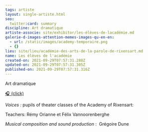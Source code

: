 ```yaml
---
tags: artiste
layout: single-artiste.html
seo:
  twitter:card: summary
discipline: Art dramatique
artiste-associe: site/exhibitor/les-élèves-de-lacadémie.md
galerie-d-images-attention-memes-images-qu-en-en:
  - url: /static/images/academy-temporaire.png
  - {}
lieu: site/lieu/académie-des-arts-de-la-parole-de-rixensart.md
name: Les élèves de l'académie
created-on: 2021-09-29T07:57:31.288Z
updated-on: 2021-09-29T07:57:31.305Z
published-on: 2021-09-29T07:57:31.316Z
---
```

Art dramatique

[🎧    (click)](https://soundcloud.com/user-364117993/white-art-walk-rixensart-2021)

*Voices :* pupils of theater classes of the Academy of  Rixensart: 

Teachers: Rémy Orianne et Félix Vannoorenberghe 

*Musical composition and sound production* :  Grégoire Dune